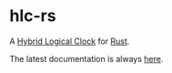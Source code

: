 # hlc-rs
A [Hybrid Logical Clock](http://muratbuffalo.blogspot.de/2014/07/hybrid-logical-clocks.html) for [Rust](http://rust-lang.org).

The latest documentation is always [here](https://tschottdorf.github.io/hlc-rs/doc/hlc/).
